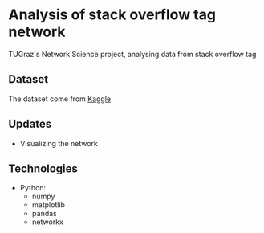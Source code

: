 # Analysis of stack overflow tag network

TUGraz's Network Science project, analysing data from stack overflow tag

## Dataset

The dataset come from [Kaggle](https://www.kaggle.com/stackoverflow/stack-overflow-tag-network "Stack overflow dataset")

## Updates

* Visualizing the network

## Technologies

* Python:
	* numpy
	* matplotlib
	* pandas
	* networkx

